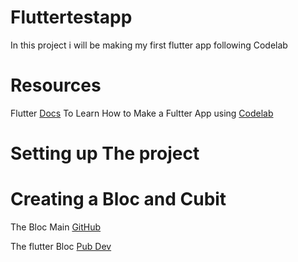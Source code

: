 # Fluttertestapp

In this project i will be making my first flutter app following Codelab 

# Resources

Flutter [Docs](https://docs.flutter.dev/get-started/learn-flutter)
To Learn How to Make a Fultter App using [Codelab](https://codelabs.developers.google.com/codelabs/flutter-codelab-first#0)

# Setting up The project


# Creating a Bloc and Cubit

The Bloc Main [GitHub](https://github.com/felangel/bloc/tree/master/packages/bloc)

The flutter Bloc [Pub Dev](https://pub.dev/packages/flutter_bloc)
